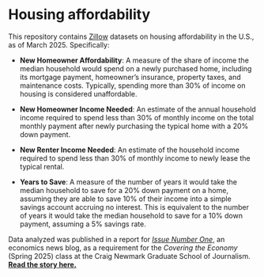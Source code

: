 # Housing affordability

This repository contains [Zillow](https://www.zillow.com/research/data/) datasets on housing affordability in the U.S., as of March 2025. Specifically:

* **New Homeowner Affordability**: A measure of the share of income the median household would spend on a newly purchased home, including its mortgage payment, homeowner’s insurance, property taxes, and maintenance costs. Typically, spending more than 30% of income on housing is considered unaffordable.

* **New Homeowner Income Needed**: An estimate of the annual household income required to spend less than 30% of monthly income on the total monthly payment after newly purchasing the typical home with a 20% down payment.

* **New Renter Income Needed**: An estimate of the household income required to spend less than 30% of monthly income to newly lease the typical rental.

* **Years to Save**: A measure of the number of years it would take the median household to save for a 20% down payment on a home, assuming they are able to save 10% of their income into a simple savings account accruing no interest. This is equivalent to the number of years it would take the median household to save for a 10% down payment, assuming a 5% savings rate.

Data analyzed was published in a report for [*Issue Number One*](https://issuenumberone.journalism.cuny.edu/), an economics news blog, as a requirement for the *Covering the Economy* (Spring 2025) class at the Craig Newmark Graduate School of Journalism. [**Read the story here.**](https://issuenumberone.journalism.cuny.edu/2025/03/31/wildland-firefighters-struggle-to-find-homes-to-call-their-own/)